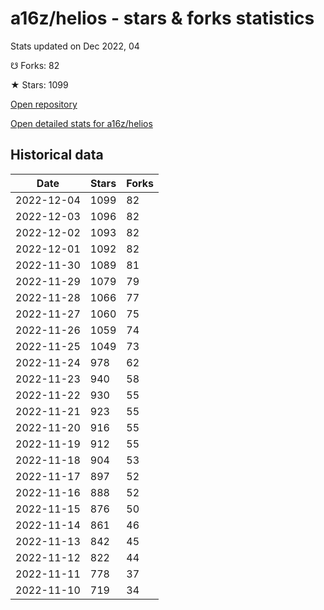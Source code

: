 # a16z/helios - stars & forks statistics

Stats updated on Dec 2022, 04

☋ Forks: 82

★ Stars: 1099

[Open repository](https://github.com/a16z/helios)

[Open detailed stats for a16z/helios](https://reviewgithub.com/rep/a16z/helios)

## Historical data
| Date | Stars | Forks |
|------|-------|-------|
| 2022-12-04 | 1099 | 82 | 
| 2022-12-03 | 1096 | 82 | 
| 2022-12-02 | 1093 | 82 | 
| 2022-12-01 | 1092 | 82 | 
| 2022-11-30 | 1089 | 81 | 
| 2022-11-29 | 1079 | 79 | 
| 2022-11-28 | 1066 | 77 | 
| 2022-11-27 | 1060 | 75 | 
| 2022-11-26 | 1059 | 74 | 
| 2022-11-25 | 1049 | 73 | 
| 2022-11-24 | 978 | 62 | 
| 2022-11-23 | 940 | 58 | 
| 2022-11-22 | 930 | 55 | 
| 2022-11-21 | 923 | 55 | 
| 2022-11-20 | 916 | 55 | 
| 2022-11-19 | 912 | 55 | 
| 2022-11-18 | 904 | 53 | 
| 2022-11-17 | 897 | 52 | 
| 2022-11-16 | 888 | 52 | 
| 2022-11-15 | 876 | 50 | 
| 2022-11-14 | 861 | 46 | 
| 2022-11-13 | 842 | 45 | 
| 2022-11-12 | 822 | 44 | 
| 2022-11-11 | 778 | 37 | 
| 2022-11-10 | 719 | 34 | 

